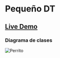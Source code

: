 # Pequeño DT

## [Live Demo](https://nachokai.github.io/granDT/)

### Diagrama de clases

![Perrito]('./img/i-have-no-idea-what-im-doing-dog-1.jpg')
